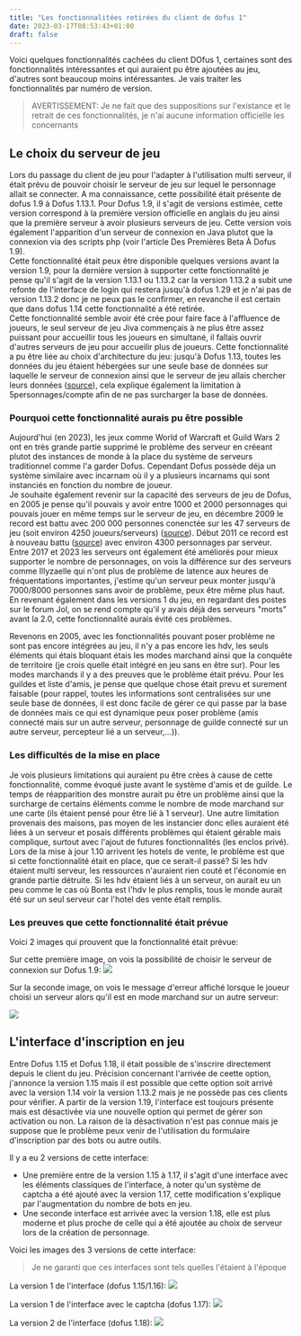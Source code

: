 ```yaml
---
title: "Les fonctionnalitées retirées du client de dofus 1"
date: 2023-03-17T08:53:43+01:00
draft: false
---
```


Voici quelques fonctionnalités cachées du client DOfus 1, certaines sont des fonctionnalités intéressantes et qui auraient pu être ajoutées au jeu, d'autres sont beaucoup moins intéressantes. Je vais traiter les fonctionnalités par numéro de version.

> AVERTISSEMENT: Je ne fait que des suppositions sur l'existance et le retrait de ces fonctionnalités, je n'ai aucune information officielle les concernants

## Le choix du serveur de jeu

Lors du passage du client de jeu pour l'adapter à l'utilisation multi serveur, il était prévu de pouvoir choisir le serveur de jeu sur lequel le personnage allait se connecter. A ma connaissance, cette possibilité était présente de dofus 1.9 à Dofus 1.13.1. Pour Dofus 1.9, il s'agit de versions estimée, cette version correspond à la première version officielle en anglais du jeu ainsi que la première serveur à avoir plusieurs serveurs de jeu. Cette version vois également l'apparition d'un serveur de connexion en Java plutot que la connexion via des scripts php (voir l'article Des Premières Beta À Dofus 1.9).  
Cette fonctionnalité était peux être disponible quelques versions avant la version 1.9, pour la dernière version à supporter cette fonctionnalité je pense qu'il s'agit de la version 1.13.1 ou 1.13.2 car la version 1.13.2 a subit une refonte de l'interface de login qui restera jusqu'à dofus 1.29 et je n'ai pas de version 1.13.2 donc je ne peux pas le confirmer, en revanche il est certain que dans dofus 1.14 cette fonctionnalité a été retirée.  
Cette fonctionnalité semble avoir été crée pour faire face à l'affluence de joueurs, le seul serveur de jeu Jiva commençais à ne plus être assez puissant pour accueillir tous les joueurs en simultané, il fallais ouvrir d'autres serveurs de jeu pour accueilir plus de joueurs. Cette fonctionnalité a pu être liée au choix d'architecture du jeu: jusqu'à Dofus 1.13, toutes les données du jeu étaient hébergées sur une seule base de données sur laquelle le serveur de connexion ainsi que le serveur de jeu allais chercher leurs données ([source](https://web.archive.org/web/20071021172436/http://forum.dofus.fr/topic.php?lang=fr&id=38650)), cela explique également la limitation à 5personnages/compte afin de ne pas surcharger la base de données.

### Pourquoi cette fonctionnalité aurais pu être possible

Aujourd'hui (en 2023), les jeux comme World of Warcraft et Guild Wars 2 ont en très grande partie supprimé le problème des serveur en créeant plutot des instances de monde à la place du système de serveurs traditionnel comme l'a garder Dofus. Cependant Dofus possède déja un système similaire avec incarnam où il y a plusieurs incarnams qui sont instanciés en fonction du nombre de joueur.  
Je souhaite également revenir sur la capacité des serveurs de jeu de Dofus, en 2005 je pense qu'il pouvais y avoir entre 1000 et 2000 personnages qui pouvais jouer en même temps sur le serveur de jeu, en décembre 2009 le record est battu avec 200 000 personnes conenctée sur les 47 serveurs de jeu (soit environ 4250 joueurs/serveurs) ([source](https://web.archive.org/web/20100115014015/http://forum.dofus.com/fr/news-f1081/%5Bnews%5D-record-de-connexions-simutanees----battu--t328230.html)). Début 2011 ce record est à nouveau battu ([source](https://web.archive.org/web/20110403202800/http://forum.dofus.com/fr/1081-actualite/441831-nouveau-record-connexions-simultanees-dofus)) avec environ 4300 personnages par serveur. Entre 2017 et 2023 les serveurs ont également été améliorés pour mieux supporter le nombre de personnages, on vois la différence sur des serveurs comme Illyzaelle qui n'ont plus de problème de latence aux heures de fréquentations importantes, j'estime qu'un serveur peux monter jusqu'à 7000/8000 personnes sans avoir de problème, peux être même plus haut. En revenant également dans les versions 1 du jeu, en regardant des postes sur le forum Jol, on se rend compte qu'il y avais déjà des serveurs "morts" avant la 2.0, cette fonctionnalité aurais évité ces problèmes.  

Revenons en 2005, avec les fonctionnalités pouvant poser problème ne sont pas encore intégrées au jeu, il n'y a pas encore les hdv, les seuls éléments qui étais bloquant étais les modes marchand ainsi que la conquête de territoire (je crois quelle était intégré en jeu sans en être sur). Pour les modes marchands il y a des preuves que le problème était prévu. Pour les guildes et liste d'amis, je pense que quelque chose était prevu et surement faisable (pour rappel, toutes les informations sont centralisées sur une seule base de données, il est donc facile de gérer ce qui passe par la base de données mais ce qui est dynamique peux poser problème (amis connecté mais sur un autre serveur, personnage de guilde connecté sur un autre serveur, percepteur lié a un serveur,...)).  

### Les difficultés de la mise en place

Je vois plusieurs limitations qui auraient pu être crées à cause de cette fonctionnalité, comme évoqué juste avant le système d'amis et de guilde. Le temps de réapparition des monstre aurait pu être un problème ainsi que la surcharge de certains éléments comme le nombre de mode marchand sur une carte (ils étaient pensé pour être lié à 1 serveur). Une autre limitation provenais des maisons, pas moyen de les instancier donc elles auraient été liées à un serveur et posais différents problèmes qui étaient gérable mais complique, surtout avec l'ajout de futures fonctionnalités (les enclos privé).  
Lors de la mise à jour 1.10 arrivent les hotels de vente, le problème est que si cette fonctionnalité était en place, que ce serait-il passé? Si les hdv étaient multi serveur, les ressources n'auraient rien couté et l'économie en grande partie détruite. Si les hdv étaient liés à un serveur, on aurait eu un peu comme le cas où Bonta est l'hdv le plus remplis, tous le monde aurait été sur un seul serveur car l'hotel des vente était remplis.  

### Les preuves que cette fonctionnalité était prévue

Voici 2 images qui prouvent que la fonctionnalité était prévue:

Sur cette première image, on vois la possibilité de choisir le serveur de connexion sur Dofus 1.9:
![](images/choixsrv.png)
 
 Sur la seconde image, on vois le message d'erreur affiché lorsque le joueur choisi un serveur alors qu'il est en mode marchand sur un autre serveur:

![](images/messageerreurco.png)

## L'interface d'inscription en jeu

Entre Dofus 1.15 et Dofus 1.18, il était possible de s'inscrire directement depuis le client du jeu. Précision concernant l'arrivée de ceette option, j'annonce la version 1.15 mais il est possible que cette option soit arrivé avec la version 1.14 voir la version 1.13.2 mais je ne possède pas ces clients pour vérifier. A partir de la version 1.19, l'interface est toujours présente mais est désactivée via une nouvelle option qui permet de gérer son activation ou non. La raison de la désactivation n'est pas connue mais je suppose que le problème peux venir de l'utilisation du formulaire d'inscription par des bots ou autre outils. 

Il y a eu 2 versions de cette interface:
- Une première entre de la version 1.15 à 1.17, il s'agit d'une interface avec les éléments classiques de l'interface, à noter qu'un système de captcha a été ajouté avec la version 1.17, cette modification s'explique par l'augmentation du nombre de bots en jeu.
- Une seconde interface est arrivée avec la version 1.18, elle est plus moderne et plus proche de celle qui a été ajoutée au choix de serveur lors de la création de personnage.

Voici les images des 3 versions de cette interface:
> Je ne garanti que ces interfaces sont tels quelles l'étaient à l'époque

La version 1 de l'interface (dofus 1.15/1.16):
![](images/registerv1.png)

La version 1 de l'interface avec le captcha (dofus 1.17):
![](images/registerv2.png)

La version 2 de l'interface (dofus 1.18):
![](images/registerv3.png)
